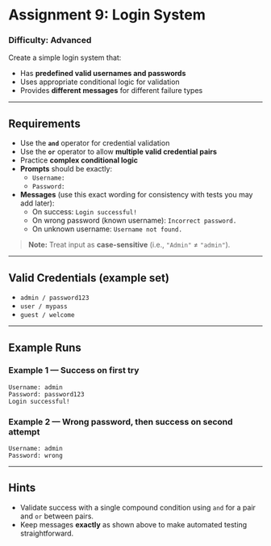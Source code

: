 # Assignment 9: Login System
### Difficulty: Advanced

Create a simple login system that:

- Has **predefined valid usernames and passwords**
- Uses appropriate conditional logic for validation
- Provides **different messages** for different failure types

---

## Requirements
- Use the **`and`** operator for credential validation
- Use the **`or`** operator to allow **multiple valid credential pairs**
- Practice **complex conditional logic**
- **Prompts** should be exactly:
  - `Username: `
  - `Password: `
- **Messages** (use this exact wording for consistency with tests you may add later):
  - On success: `Login successful!`
  - On wrong password (known username): `Incorrect password.`
  - On unknown username: `Username not found.`

> **Note:** Treat input as **case-sensitive** (i.e., `"Admin"` ≠ `"admin"`).

---

## Valid Credentials (example set)
- `admin / password123`  
- `user / mypass`  
- `guest / welcome`
---

## Example Runs

### Example 1 — Success on first try
```
Username: admin
Password: password123
Login successful!
```

### Example 2 — Wrong password, then success on second attempt
```
Username: admin
Password: wrong
```


---

## Hints
- Validate success with a single compound condition using `and` for a pair and `or` between pairs.
- Keep messages **exactly** as shown above to make automated testing straightforward.
